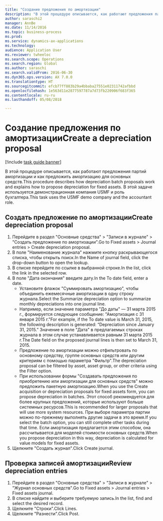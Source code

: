 ```yaml
--- 
title: "Создание предложения по амортизации"
description: "В этой процедуре описывается, как работают предложения партий амортизации и как предложить амортизацию для основных средств."
author: saraschi2
manager: AnnBe
ms.date: 11/14/2016
ms.topic: business-process
ms.prod: 
ms.service: dynamics-ax-applications
ms.technology: 
audience: Application User
ms.reviewer: twheeloc
ms.search.scope: Operations
ms.search.region: Global
ms.author: saraschi
ms.search.validFrom: 2016-06-30
ms.dyn365.ops.version: AX 7.0.0
ms.translationtype: HT
ms.sourcegitcommit: efcb77ff883b29a4bbaba27551e02311742afbbd
ms.openlocfilehash: 1e563d11e2877597787a7d73fb220906f683f365
ms.contentlocale: ru-ru
ms.lasthandoff: 05/08/2018

---
```

# <a name="create-a-depreciation-proposal"></a><span data-ttu-id="4aa75-103">Создание предложения по амортизации</span><span class="sxs-lookup"><span data-stu-id="4aa75-103">Create a depreciation proposal</span></span>

[!include [task guide banner](../../includes/task-guide-banner.md)]

<span data-ttu-id="4aa75-104">В этой процедуре описывается, как работают предложения партий амортизации и как предложить амортизацию для основных средств.</span><span class="sxs-lookup"><span data-stu-id="4aa75-104">This procedure describes how depreciation batch proposals work and explains how to propose depreciation for fixed assets.</span></span> <span data-ttu-id="4aa75-105">В этой задаче используется демонстрационная компания USMF и роль бухгалтера.</span><span class="sxs-lookup"><span data-stu-id="4aa75-105">This task uses the USMF demo company and the accountant role.</span></span>


## <a name="create-depreciation-proposal"></a><span data-ttu-id="4aa75-106">Создать предложение по амортизации</span><span class="sxs-lookup"><span data-stu-id="4aa75-106">Create depreciation proposal</span></span>
1. <span data-ttu-id="4aa75-107">Перейдите в раздел "Основные средства" > "Записи в журнале" > "Создать предложение по амортизации".</span><span class="sxs-lookup"><span data-stu-id="4aa75-107">Go to Fixed assets > Journal entries > Create depreciation proposal.</span></span>
2. <span data-ttu-id="4aa75-108">В поле "Наименование журнала" нажмите кнопку раскрывающегося списка, чтобы открыть поиск.</span><span class="sxs-lookup"><span data-stu-id="4aa75-108">In the Name of journal field, click the drop-down button to open the lookup.</span></span>
3. <span data-ttu-id="4aa75-109">В списке перейдите по ссылке в выбранной строке.</span><span class="sxs-lookup"><span data-stu-id="4aa75-109">In the list, click the link in the selected row.</span></span>
4. <span data-ttu-id="4aa75-110">В поле "Дата окончания" введите дату.</span><span class="sxs-lookup"><span data-stu-id="4aa75-110">In the To date field, enter a date.</span></span>
    * <span data-ttu-id="4aa75-111">Установите флажок "Суммировать амортизацию", чтобы объединить ежемесячные амортизации в одну строку журнала.</span><span class="sxs-lookup"><span data-stu-id="4aa75-111">Select the Summarize depreciation option to summarize monthly depreciations into one journal line.</span></span>  
    * <span data-ttu-id="4aa75-112">Например, если значение параметра "До даты" — 31 марта 2015 г., формируется следующее сообщение: "Амортизация с 31 января 2015 г."</span><span class="sxs-lookup"><span data-stu-id="4aa75-112">For example, if the To date value is March 31, 2015, the following description is generated: “Depreciation since January 31, 2015.”</span></span> <span data-ttu-id="4aa75-113">Значение в поле "Дата" в предлагаемых строках журнала в этом случае устанавливается равным 31 марта 2015 г.</span><span class="sxs-lookup"><span data-stu-id="4aa75-113">The Date field on the proposed journal lines is then set to March 31, 2015.</span></span>  
    * <span data-ttu-id="4aa75-114">Предложение по амортизации можно отфильтровать по основному средству, группе основных средств или другим критериям с помощью параметра "Фильтр".</span><span class="sxs-lookup"><span data-stu-id="4aa75-114">The depreciation proposal can be filtered by asset, asset group, or other criteria using the Filter option.</span></span>  
    * <span data-ttu-id="4aa75-115">При использовании формы "Создавать предложения по приобретению или амортизации для основных средств" можно предложить пакетную амортизацию.</span><span class="sxs-lookup"><span data-stu-id="4aa75-115">When you use the Create acquisition or depreciation proposals for fixed assets form, you can propose depreciation in batches.</span></span> <span data-ttu-id="4aa75-116">Этот способ рекомендуется для более крупных предложений, которые используют больше системных ресурсов.</span><span class="sxs-lookup"><span data-stu-id="4aa75-116">This is recommended for larger proposals that will use more system resources.</span></span> <span data-ttu-id="4aa75-117">При выборе параметра партии можно по-прежнему выполнять другие задачи в это время.</span><span class="sxs-lookup"><span data-stu-id="4aa75-117">If you select the batch option, you can still complete other tasks during that time.</span></span> <span data-ttu-id="4aa75-118">Если амортизация предлагается этим способом, она рассчитывается для моделей стоимости основных средств.</span><span class="sxs-lookup"><span data-stu-id="4aa75-118">When you propose depreciation in this way, depreciation is calculated for value models for fixed assets.</span></span>  
5. <span data-ttu-id="4aa75-119">Щелкните "Создать журнал".</span><span class="sxs-lookup"><span data-stu-id="4aa75-119">Click Create journal.</span></span>

## <a name="review-depreciation-entries"></a><span data-ttu-id="4aa75-120">Проверка записей амортизации</span><span class="sxs-lookup"><span data-stu-id="4aa75-120">Review depreciation entries</span></span>
1. <span data-ttu-id="4aa75-121">Перейдите в раздел "Основные средства" > "Записи в журнале" > "Журнал основных средств".</span><span class="sxs-lookup"><span data-stu-id="4aa75-121">Go to Fixed assets > Journal entries > Fixed assets journal.</span></span>
2. <span data-ttu-id="4aa75-122">В списке найдите и выберите требуемую запись.</span><span class="sxs-lookup"><span data-stu-id="4aa75-122">In the list, find and select the desired record.</span></span>
3. <span data-ttu-id="4aa75-123">Щелкните "Строки".</span><span class="sxs-lookup"><span data-stu-id="4aa75-123">Click Lines.</span></span>
4. <span data-ttu-id="4aa75-124">Щелкните "Разнести".</span><span class="sxs-lookup"><span data-stu-id="4aa75-124">Click Post.</span></span>


